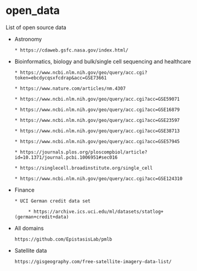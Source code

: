 # open_data

List of open source data

* Astronomy

      * https://cdaweb.gsfc.nasa.gov/index.html/

* Bioinformatics, biology and bulk/single cell sequencing and healthcare

      * https://www.ncbi.nlm.nih.gov/geo/query/acc.cgi?token=ebcdycqsxfcdrap&acc=GSE73661

      * https://www.nature.com/articles/nm.4307

      * https://www.ncbi.nlm.nih.gov/geo/query/acc.cgi?acc=GSE59071

      * https://www.ncbi.nlm.nih.gov/geo/query/acc.cgi?acc=GSE16879

      * https://www.ncbi.nlm.nih.gov/geo/query/acc.cgi?acc=GSE23597

      * https://www.ncbi.nlm.nih.gov/geo/query/acc.cgi?acc=GSE38713

      * https://www.ncbi.nlm.nih.gov/geo/query/acc.cgi?acc=GSE57945

      * https://journals.plos.org/ploscompbiol/article?id=10.1371/journal.pcbi.1006951#sec016

      * https://singlecell.broadinstitute.org/single_cell

      * https://www.ncbi.nlm.nih.gov/geo/query/acc.cgi?acc=GSE124310


* Finance

      * UCI German credit data set

           * https://archive.ics.uci.edu/ml/datasets/statlog+(german+credit+data)

* All domains

      https://github.com/EpistasisLab/pmlb

* Satellite data

      https://gisgeography.com/free-satellite-imagery-data-list/ 
